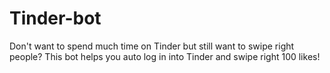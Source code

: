 # Tinder-bot
Don't want to spend much time on Tinder but still want to swipe right people? This bot helps you auto log in into Tinder and swipe right 100 likes!
